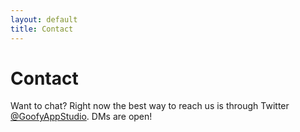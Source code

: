 ```yaml
---
layout: default
title: Contact
---
```

# Contact

Want to chat? Right now the best way to reach us is through Twitter [@GoofyAppStudio](https://twitter.com/goofyappstudio). DMs are open!
